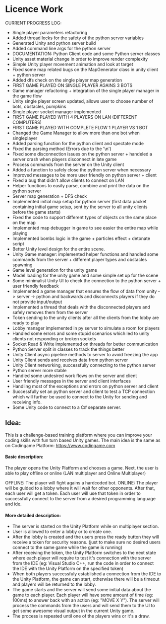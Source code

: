 # Licence Work 

CURRENT PROGRESS LOG: 

- Single player parameters refactoring
- Added thread locks for the safety of the python server variables
- Generated Unity and python server build
- Added command line args for the python server
- DOCUMENTATION: Python Client code and some Python server classes
- Unity asset material change in order to improve render complexity
- Simple Unity player movement animation and look at target 
- Fixed some map related bugs on the MapGenerator class in unity client + python server
- Added dfs check on the single player map generation
- FIRST GAME PLAYED ON SINGLE PLAYER AGAINS 3 BOTS
- Game manager refactoring + integration of the single player manager in the game flow
- Unity single player screen updated, allows user to choose number of bots, obstacles, pumpkins
- Single player socket manager implemented
- FIRST GAME PLAYED WITH 4 PLAYERS ON LAN (DIFFERENT COMPUTERS)
- FIRST GAME PLAYED WITH COMPLETE FLOW 1 PLAYER VS 1 BOT
- Changed the Game Manager to allow more than one bot when singleplayer
- Added parsing function for the python client and spectate mode
- Fixed the parsing method (Errors due to the '\n')
- Fixed some disconnection issues on the python server + handeled a server crash when players disconnect in late game
- Process commands from the server on the Unity client
- Added a function to safely close the python server when necessary
- Improved messages to be more user friendly on python server + client
- Fixed a bug that didn't allow clients to connect on LAN 
- Helper functions to easily parse, combine and print the data on the python server
- Server map generation + DFS check
- Implemented initial map setup for python server (first data packet containing initial game setup, sent by the server to all unity clients before the game starts)
- Fixed the code to support different types of objects on the same place on the map
- Implemented map debugger in game to see easier the entire map while playing
- Implemented bombs logic in the game + particles effect + detonate script
- Better Unity level design for the entire scene.
- Unity Game manager: implemented helper functions and handled some commands from the server + different player types and obstacles spawning
- Game level generation for the unity game 
- Model loading for the unity game and some simple set up for the scene
- Some minimalist Unity UI to check the connection to the python server + user friendly feedback
- Implemented a game manager that ensures the flow of data from unity -> server -> python and backwards and disconnects players if they do not provide input/output
- Implemented a thread that deals with the disconnected players and safely removes them from the server
- Token sending to the unity clients after all the clients from the lobby are ready to play
- Lobby manager implemented in py server to simulate a room for players
- Handled some errors and some stupid scenarios which led to unity clients not responding or broken sockets
- Socket Read & Write implemented on threads for better communication
- Python Server split in classes to track the things better
- Unity Client async pipeline methods to server to avoid freezing the app
- Unity Client sends and receives data from python server
- Unity Client networking, successfully connecting to the python server
- Python server more stable
- Handled some undesired work flows on the server and client
- User friendly messages in the server and client interfaces
- Handling most of the exceptions and errors on python server and client
- Successfully set an python server and client to test a TCP connection which will further be used to connect to the Unity for sending and receiving info.
- Some Unity code to connect to a C# separate server.

## Idea: 

This is a challenge-based training platform  where you can improve your coding skills with fun turn based Unity games.
The main idea is the same as on Codingame Platform: https://www.codingame.com


#### Basic description:

The player opens the Unity Platform and chooses a game. 
Next, the user is able to play offline or online (LAN multiplayer and Online Multiplayer)

OFFLINE: The player will fight agains a hardcoded bot.
ONLINE: The player will be guided to a lobby where it will wait for other opponents. After that, each user will get a token. Each user will use that token in order to successfully connect to the server from a desired programming language and ide.

#### More detailed description:

- The server is started on the Unity Platform while on multiplayer section. 
- User is allowed to enter a lobby or to create one.
- After the lobby is created and the users press the ready button they will receive a token for security reasons. (just to make sure no desired users connect to the same game while the game is running)
- After receiving the token, the Unity Platform switches to the next state where each player will require to test it's connection with the server from the IDE (eg: Visual Studio C++, run the code in order to connect the IDE with the Unity Platform on the specified token)
- When both players successfuly established a connection from the IDE to the Unity Platform, the game can start, otherwise there will be a timeout and players will be returned to the lobby.
- The game starts and the server will send some initial data about the game to each player. Each player will have some amount of time (eg: 100ms) to answer back with an action (eg: "MOVE X Y"). The server will process the commands from the users and will send them to the UI to get some awesome visual output in the current Unity game.
- The process is repeated until one of the players wins or it's a draw.

